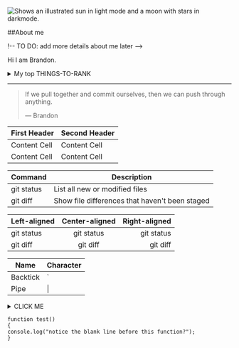 <picture><source media="(prefers-color-scheme: dark)" srcset="https://user-images.githubusercontent.com/25423296/163456776-7f95b81a-f1ed-45f7-b7ab-8fa810d529fa.png"><source media="(prefers-color-scheme: light)" srcset="https://user-images.githubusercontent.com/25423296/163456779-a8556205-d0a5-45e2-ac17-42d089e3c3f8.png"><img alt="Shows an illustrated sun in light mode and a moon with stars in darkmode." src="https://user-images.githubusercontent.com/25423296/163456779-a8556205-d0a5-45e2-ac17-42d089e3c3f8.png"></picture>

##About me

!-- TO DO: add more details about me later -->

Hi I am Brandon.

<details><summary>My top THINGS-TO-RANK</summary>

| Rank | Languages |
|-----:|-----------|
| 1| Javascript|
| 2| Python |
| 3| SQL 
  
 </details>
 
 ---
 > If we pull together and commit ourselves, then we can push through anything.
 > 
 > — Brandon



| First Header | Second Header |
| ------------- | ------------- |
| Content Cell | Content Cell |
| Content Cell | Content Cell |

| Command | Description |
| --- | --- |
| git status | List all new or modified files |
| git diff | Show file differences that haven't been staged |


| Left-aligned | Center-aligned | Right-aligned |
| :--- | :---: | ---: |
| git status | git status | git status |
| git diff | git diff | git diff 


| Name | Character |
| --- | --- |
| Backtick | ` |
| Pipe | \| |

<details><summary>CLICK ME</summary><p>#### We can hide anything, even code!```rubyputs "Hello World"```</p></details>


```
function test()
{
console.log("notice the blank line before this function?");
}
```



